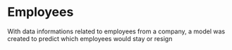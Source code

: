 # Employees
With data informations related to employees from a company, a model was created to predict which employees would stay or resign
